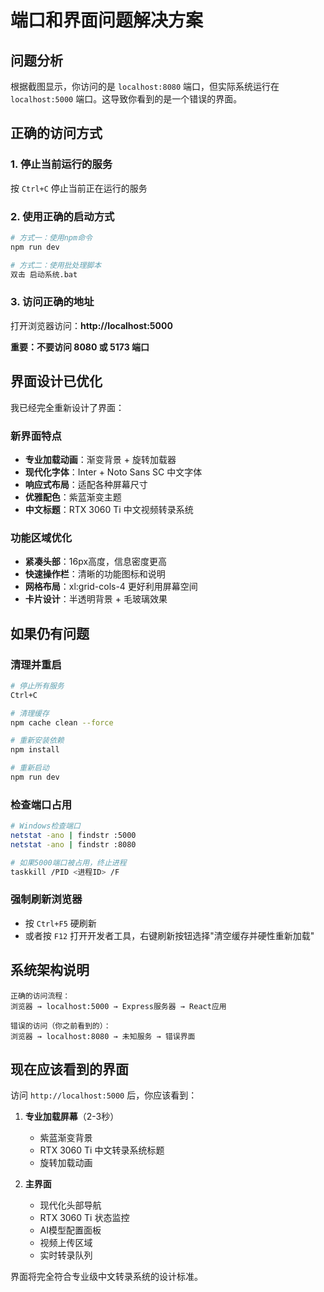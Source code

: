 # 端口和界面问题解决方案

## 问题分析

根据截图显示，你访问的是 `localhost:8080` 端口，但实际系统运行在 `localhost:5000` 端口。这导致你看到的是一个错误的界面。

## 正确的访问方式

### 1. 停止当前运行的服务
按 `Ctrl+C` 停止当前正在运行的服务

### 2. 使用正确的启动方式
```bash
# 方式一：使用npm命令
npm run dev

# 方式二：使用批处理脚本
双击 启动系统.bat
```

### 3. 访问正确的地址
打开浏览器访问：**http://localhost:5000**

**重要：不要访问 8080 或 5173 端口**

## 界面设计已优化

我已经完全重新设计了界面：

### 新界面特点
- **专业加载动画**：渐变背景 + 旋转加载器
- **现代化字体**：Inter + Noto Sans SC 中文字体
- **响应式布局**：适配各种屏幕尺寸
- **优雅配色**：紫蓝渐变主题
- **中文标题**：RTX 3060 Ti 中文视频转录系统

### 功能区域优化
- **紧凑头部**：16px高度，信息密度更高
- **快速操作栏**：清晰的功能图标和说明
- **网格布局**：xl:grid-cols-4 更好利用屏幕空间
- **卡片设计**：半透明背景 + 毛玻璃效果

## 如果仍有问题

### 清理并重启
```bash
# 停止所有服务
Ctrl+C

# 清理缓存
npm cache clean --force

# 重新安装依赖
npm install

# 重新启动
npm run dev
```

### 检查端口占用
```bash
# Windows检查端口
netstat -ano | findstr :5000
netstat -ano | findstr :8080

# 如果5000端口被占用，终止进程
taskkill /PID <进程ID> /F
```

### 强制刷新浏览器
- 按 `Ctrl+F5` 硬刷新
- 或者按 `F12` 打开开发者工具，右键刷新按钮选择"清空缓存并硬性重新加载"

## 系统架构说明

```
正确的访问流程：
浏览器 → localhost:5000 → Express服务器 → React应用

错误的访问（你之前看到的）：
浏览器 → localhost:8080 → 未知服务 → 错误界面
```

## 现在应该看到的界面

访问 `http://localhost:5000` 后，你应该看到：

1. **专业加载屏幕**（2-3秒）
   - 紫蓝渐变背景
   - RTX 3060 Ti 中文转录系统标题
   - 旋转加载动画

2. **主界面**
   - 现代化头部导航
   - RTX 3060 Ti 状态监控
   - AI模型配置面板
   - 视频上传区域
   - 实时转录队列

界面将完全符合专业级中文转录系统的设计标准。